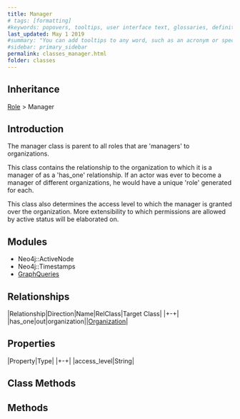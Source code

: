 ```yaml
---
title: Manager
# tags: [formatting]
#keywords: popovers, tooltips, user interface text, glossaries, definitions
last_updated: May 1 2019
#summary: "You can add tooltips to any word, such as an acronym or specialized term. Tooltips work well for glossary definitions, because you don't have to keep repeating the definition, nor do you assume the reader already knows the word's meaning."
#sidebar: primary_sidebar
permalink: classes_manager.html
folder: classes
---
```


## Inheritance

[Role](/classes_role) > Manager

## Introduction

The manager class is parent to all roles that are 'managers' to organizations.

This class contains the relationship to the organization to which it is a manager of as a 'has_one' relationship. If an actor was ever to become a manager of different organizations, he would have a unique 'role' generated for each.

This class also determines the access level to which the manager is granted over the organization. More extensibility to which permissions are allowed by active status will be elaborated on.

## Modules

* Neo4j::ActiveNode
* Neo4j::Timestamps
* [GraphQueries](/modules_graph_queries.html)

## Relationships

|Relationship|Direction|Name|RelClass|Target Class|
|+-+|
|has_one|out|organization||[Organization](/classes_organization)|

## Properties

|Property|Type|
|+-+|
|access_level|String|

## Class Methods

## Methods
